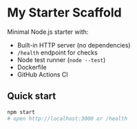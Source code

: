 # My Starter Scaffold

Minimal Node.js starter with:
- Built-in HTTP server (no dependencies)
- `/health` endpoint for checks
- Node test runner (`node --test`)
- Dockerfile
- GitHub Actions CI

## Quick start
```bash
npm start
# open http://localhost:3000 or /health

